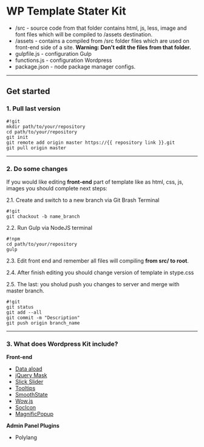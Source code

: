 # WP Template Stater Kit #

* /src - source code from that folder contains html, js, less, image and font files which will be compiled to /assets destination.
* /assets - contains a compiled from /src folder files which are used on front-end side of a site. **Warning: Don't edit the files from that folder.**
* gulpfile.js - configuration Gulp
* functions.js - configuration Wordpress
* package.json - node package manager configs.  

-----------------------------------

## Get started ##

### 1. Pull last version ###

```
#!git
mkdir path/to/your/repository
cd path/to/your/repository
git init
git remote add origin master https://{{ repository link }}.git
git pull origin master
```

-----------------------------------

### 2. Do some changes ###

If you would like editing **front-end** part of template like as html, css, js, images you should complete next steps:

2.1. Create and switch to a new branch via Git Brash Terminal
```
#!git
git chackout -b name_branch
```
2.2. Run Gulp via NodeJS terminal
```
#!npm
cd path/to/your/repository
gulp
```
2.3. Edit front end and remember all files will compiling **from src/ to root**.
 
2.4. After finish editing you should change version of template in stype.css

2.5. The last: you sholud push you changes to server and merge with master branch.
```
#!git
git status
git add --all 
git commit -m "Description"
git push origin branch_name
```

-----------------------------------

### 3. What does Wordpress Kit include? ###

**Front-end**

* [Data aload](https://github.com/pazguille/aload)
* [jQuery Mask](https://igorescobar.github.io/jQuery-Mask-Plugin/)
* [Slick Slider](http://kenwheeler.github.io/slick/)
* [Tooltips](http://ytiurin.github.io/html5tooltipsjs/)
* [SmoothState](https://github.com/miguel-perez/smoothState.js)
* [Wow.js](https://github.com/matthieua/WOW)
* [SocIcon](http://www.socicon.com/chart.php)
* [MagnificPopup](http://dimsemenov.com/plugins/magnific-popup/)

**Admin Panel Plugins**

* Polylang
